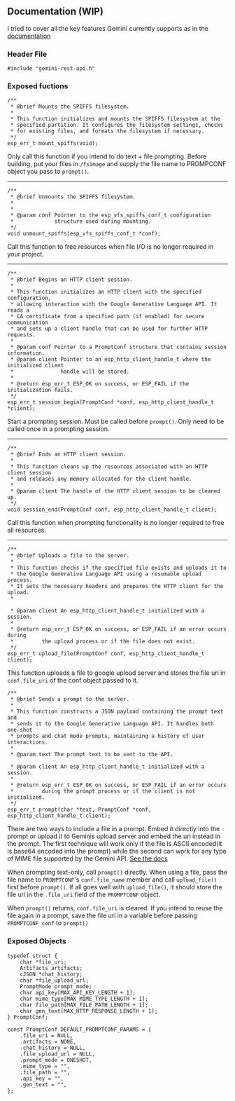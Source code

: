 
## Documentation (WIP)

I tried to cover all the key features Gemini currently supports as in the [documentation](https://ai.google.dev/gemini-api/docs)

### Header File
```
#include "gemini-rest-api.h"
```
### Exposed  fuctions
```
/**
 * @brief Mounts the SPIFFS filesystem.
 *
 * This function initializes and mounts the SPIFFS filesystem at the 
 * specified partition. It configures the filesystem settings, checks 
 * for existing files, and formats the filesystem if necessary.
 */
esp_err_t mount_spiffs(void);
```
Only call this function if you intend to do text + file prompting. Before building, put your files in ```/fsimage``` and supply the file name to  PROMPCONF object you pass to ```prompt()```.
***

```
/**
 * @brief Unmounts the SPIFFS filesystem.
 *
 *
 * @param conf Pointer to the esp_vfs_spiffs_conf_t configuration 
 *             structure used during mounting.
 */
void unmount_spiffs(esp_vfs_spiffs_conf_t *conf);
```
Call this function to free resources when file I/O is no longer required in your project. 
***
```
/**
 * @brief Begins an HTTP client session.
 *
 * This function initializes an HTTP client with the specified configuration, 
 * allowing interaction with the Google Generative Language API. It reads a 
 * CA certificate from a specified path (if enabled) for secure communication 
 * and sets up a client handle that can be used for further HTTP requests.
 *
 * @param conf Pointer to a PromptConf structure that contains session information.
 * @param client Pointer to an esp_http_client_handle_t where the initialized client 
 *               handle will be stored.
 *
 * @return esp_err_t ESP_OK on success, or ESP_FAIL if the initialization fails.
 */
esp_err_t session_begin(PromptConf *conf, esp_http_client_handle_t *client);
```
Start a prompting session. Must be called before ```prompt()```. Only need to be called once in a prompting session.  
***
```
/**
 * @brief Ends an HTTP client session.
 *
 * This function cleans up the resources associated with an HTTP client session 
 * and releases any memory allocated for the client handle.
 *
 * @param client The handle of the HTTP client session to be cleaned up.
 */
void session_end(PromptConf conf, esp_http_client_handle_t client);
```
Call this function when prompting functionality is no longer required to free all resources.
***
```
/**
 * @brief Uploads a file to the server.
 *
 * This function checks if the specified file exists and uploads it to 
 * the Google Generative Language API using a resumable upload process. 
 * It sets the necessary headers and prepares the HTTP client for the upload.
 *

 * @param client An esp_http_client_handle_t initialized with a session.
 *
 * @return esp_err_t ESP_OK on success, or ESP_FAIL if an error occurs during 
 *         the upload process or if the file does not exist.
 */
esp_err_t upload_file(PromptConf conf, esp_http_client_handle_t client);
```
This function uploads a file to google upload server and stores the file uri in  ```conf.file_uri``` of the conf object passed to it. 



```
/**
 * @brief Sends a prompt to the server.
 *
 * This function constructs a JSON payload containing the prompt text and 
 * sends it to the Google Generative Language API. It handles both one-shot 
 * prompts and chat mode prompts, maintaining a history of user interactions.
 *
 * @param text The prompt text to be sent to the API.

 * @param client An esp_http_client_handle_t initialized with a session.
 *
 * @return esp_err_t ESP_OK on success, or ESP_FAIL if an error occurs 
 *         during the prompt process or if the client is not initialized.
 */
esp_err_t prompt(char *text, PromptConf *conf, esp_http_client_handle_t client);
```
There are two ways to include a file in a prompt. Embed it directly into the prompt or upload it to Geminis upload server and embed the uri instead in the prompt. The first technique will work only if the file is ASCII encoded(it is base64 encoded into the prompt) while the second can work for any type of MIME file supported by the Gemini API. [See the docs](https://ai.google.dev/gemini-api/docs)

When prompting text-only, call  ```prompt()``` directly. When using a file, pass the file name to ```PROMPTCONF```'s ```conf.file_name``` member and call ```upload_file()``` first before ```prompt()```. If all goes well with ```upload_file()```, it should store the file uri in the ```.file_uri``` field of the ```PROMPTCONF``` object. 

When ```prompt()``` returns, ```conf.file_uri``` is cleared. If you intend to reuse the file again in a prompt, save the file uri in a variable before passing ```PROMPTCONF conf``` to ```prompt()```

### Exposed Objects
```
typedef struct {
    char *file_uri;
    Artifacts artifacts;
    cJSON *chat_history;
    char *file_upload_url; 
    PromptMode prompt_mode;
    char api_key[MAX_API_KEY_LENGTH + 1]; 
    char mime_type[MAX_MIME_TYPE_LENGTH + 1];
    char file_path[MAX_FILE_PATH_LENGTH + 1];
    char gen_text[MAX_HTTP_RESPONSE_LENGTH + 1];
} PromptConf;
```
```
const PromptConf DEFAULT_PROMPTCONF_PARAMS = {
    .file_uri = NULL,
    .artifacts = NONE,
    .chat_history = NULL,
    .file_upload_url = NULL,
    .prompt_mode = ONESHOT,
    .mime_type = "",
    .file_path = "",
    .api_key = "",
    .gen_text = "",
};
```